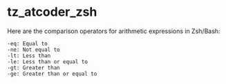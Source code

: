 # tz_atcoder_zsh

Here are the comparison operators for arithmetic expressions in Zsh/Bash:
```
-eq: Equal to
-ne: Not equal to
-lt: Less than
-le: Less than or equal to
-gt: Greater than
-ge: Greater than or equal to
```
